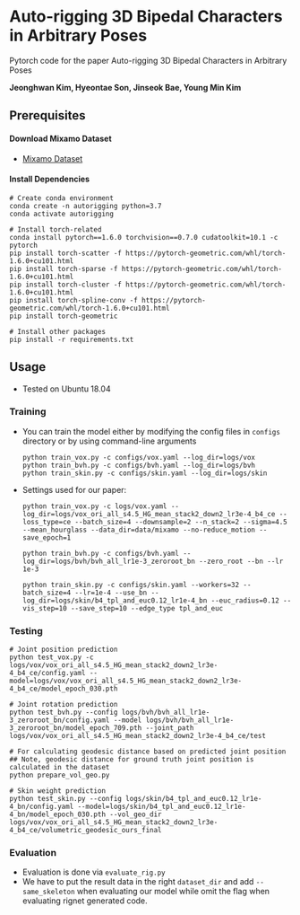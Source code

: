 # Auto-rigging 3D Bipedal Characters in Arbitrary Poses	
Pytorch code for the paper Auto-rigging 3D Bipedal Characters in Arbitrary Poses

**Jeonghwan Kim, Hyeontae Son, Jinseok Bae, Young Min Kim** 

## Prerequisites

#### Download Mixamo Dataset
- [Mixamo Dataset](https://drive.google.com/file/d/1d6o28Mu9yNaYCIWdZ-tiDDnTECnYDHzx/view?usp=sharing)


#### Install Dependencies
```
# Create conda environment
conda create -n autorigging python=3.7
conda activate autorigging

# Install torch-related
conda install pytorch==1.6.0 torchvision==0.7.0 cudatoolkit=10.1 -c pytorch
pip install torch-scatter -f https://pytorch-geometric.com/whl/torch-1.6.0+cu101.html
pip install torch-sparse -f https://pytorch-geometric.com/whl/torch-1.6.0+cu101.html
pip install torch-cluster -f https://pytorch-geometric.com/whl/torch-1.6.0+cu101.html
pip install torch-spline-conv -f https://pytorch-geometric.com/whl/torch-1.6.0+cu101.html
pip install torch-geometric

# Install other packages
pip install -r requirements.txt

```

## Usage
- Tested on Ubuntu 18.04

### Training
- You can train the model either by modifying the config files in `configs` directory or by using command-line arguments
    ```
    python train_vox.py -c configs/vox.yaml --log_dir=logs/vox
    python train_bvh.py -c configs/bvh.yaml --log_dir=logs/bvh
    python train_skin.py -c configs/skin.yaml --log_dir=logs/skin
    ```

- Settings used for our paper:
    ```
    python train_vox.py -c logs/vox.yaml --log_dir=logs/vox_ori_all_s4.5_HG_mean_stack2_down2_lr3e-4_b4_ce --loss_type=ce --batch_size=4 --downsample=2 --n_stack=2 --sigma=4.5 --mean_hourglass --data_dir=data/mixamo --no-reduce_motion --save_epoch=1

    python train_bvh.py -c configs/bvh.yaml --log_dir=logs/bvh/bvh_all_lr1e-3_zeroroot_bn --zero_root --bn --lr 1e-3 

    python train_skin.py -c configs/skin.yaml --workers=32 --batch_size=4 --lr=1e-4 --use_bn --log_dir=logs/skin/b4_tpl_and_euc0.12_lr1e-4_bn --euc_radius=0.12 --vis_step=10 --save_step=10 --edge_type tpl_and_euc
    ```

### Testing
    # Joint position prediction
    python test_vox.py -c logs/vox/vox_ori_all_s4.5_HG_mean_stack2_down2_lr3e-4_b4_ce/config.yaml --model=logs/vox/vox_ori_all_s4.5_HG_mean_stack2_down2_lr3e-4_b4_ce/model_epoch_030.pth

    # Joint rotation prediction
    python test_bvh.py --config logs/bvh/bvh_all_lr1e-3_zeroroot_bn/config.yaml --model logs/bvh/bvh_all_lr1e-3_zeroroot_bn/model_epoch_709.pth --joint_path logs/vox/vox_ori_all_s4.5_HG_mean_stack2_down2_lr3e-4_b4_ce/test

    # For calculating geodesic distance based on predicted joint position
    ## Note, geodesic distance for ground truth joint position is calculated in the dataset
    python prepare_vol_geo.py

    # Skin weight prediction
    python test_skin.py --config logs/skin/b4_tpl_and_euc0.12_lr1e-4_bn/config.yaml --model=logs/skin/b4_tpl_and_euc0.12_lr1e-4_bn/model_epoch_030.pth --vol_geo_dir logs/vox/vox_ori_all_s4.5_HG_mean_stack2_down2_lr3e-4_b4_ce/volumetric_geodesic_ours_final

### Evaluation
- Evaluation is done via `evaluate_rig.py`
- We have to put the result data in the right `dataset_dir` and add `--same_skeleton` when evaluating our model while omit the flag when evaluating rignet generated code.